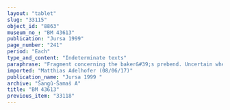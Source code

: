 ```yaml
---
layout: "tablet"
slug: "33115"
object_id: "8863"
museum_no_: "BM 43613"
publication: "Jursa 1999"
page_number: "241"
period: "Each"
type_and_content: "Indeterminate texts"
paraphrase: "Fragment concerning the baker&#39;s prebend. Uncertain whether to be attributable to &Scaron;ang&ucirc;-&Scaron;ama&scaron; A."
imported: "Matthias Adelhofer (08/06/17)"
publication_name: "Jursa 1999 "
archive: "Šangû-Šamaš A"
title: "BM 43613"
previous_item: "33118"
---
```

